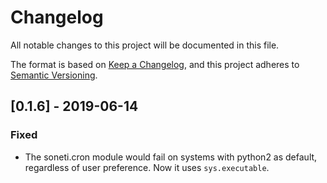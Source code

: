 # Changelog
All notable changes to this project will be documented in this file.

The format is based on [Keep a Changelog](https://keepachangelog.com/en/1.0.0/),
and this project adheres to [Semantic Versioning](https://semver.org/spec/v2.0.0.html).

## [0.1.6] - 2019-06-14
### Fixed
* The soneti.cron module would fail on systems with python2 as default, regardless of user preference. Now it uses `sys.executable`.
